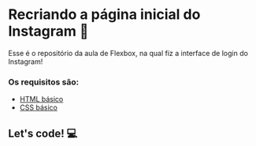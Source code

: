 # Recriando a página inicial do Instagram 🚀

Esse é o repositório da aula de Flexbox, na qual fiz a interface de login do Instagram! 

### Os requisitos são:

* [HTML básico](https://www.w3schools.com/html/)
* [CSS básico](https://developer.mozilla.org/pt-BR/docs/Web/CSS)

## Let's code! :computer: